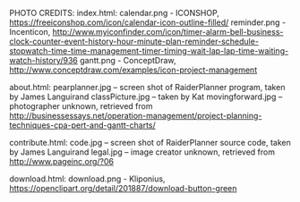 PHOTO CREDITS:
index.html:
calendar.png - ICONSHOP, https://freeiconshop.com/icon/calendar-icon-outline-filled/
reminder.png - Incenticon, http://www.myiconfinder.com/icon/timer-alarm-bell-business-clock-counter-event-history-hour-minute-plan-reminder-schedule-stopwatch-time-time-management-timer-timing-wait-lap-lap-time-waiting-watch-history/936
gantt.png - ConceptDraw, http://www.conceptdraw.com/examples/icon-project-management

about.html:
pearplanner.jpg – screen shot of RaiderPlanner program, taken by James Languirand
classPicture.jpg – taken by Kat
movingforward.jpg – photographer unknown, retrieved from http://businessessays.net/operation-management/project-planning-techniques-cpa-pert-and-gantt-charts/

contribute.html:
code.jpg – screen shot of RaiderPlanner source code, taken by James Languirand
legal.jpg – image creator unknown, retrieved from http://www.pageinc.org/?06

download.html:
download.png - Kliponius, https://openclipart.org/detail/201887/download-button-green
